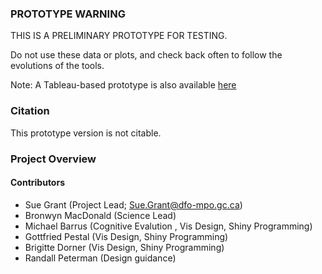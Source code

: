 ### PROTOTYPE WARNING

THIS IS A PRELIMINARY PROTOTYPE FOR TESTING.

Do not use these data or plots, and check back often
to follow the evolutions of the tools.

Note: A Tableau-based prototype is also available [here](https://public.tableau.com/profile/michael.barrus#!/vizhome/SOS_T1_T2_T3_Online/T1Dashboard)



### Citation
This prototype version is not citable.


### Project Overview

#### Contributors
* Sue Grant (Project Lead; Sue.Grant@dfo-mpo.gc.ca)
* Bronwyn MacDonald (Science Lead)
* Michael Barrus (Cognitive Evalution , Vis Design, Shiny Programming)
* Gottfried Pestal (Vis Design, Shiny Programming)
* Brigitte Dorner (Vis Design, Shiny Programming)
* Randall Peterman (Design guidance)








